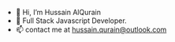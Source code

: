 - 👋 Hi, I’m Hussain AlQurain
- 🌱 Full Stack Javascript Developer.
- 📫 contact me at hussain.qurain@outlook.com

<!---
HussainAlQurain/HussainAlQurain is a ✨ special ✨ repository because its `README.md` (this file) appears on your GitHub profile.
You can click the Preview link to take a look at your changes.
--->
